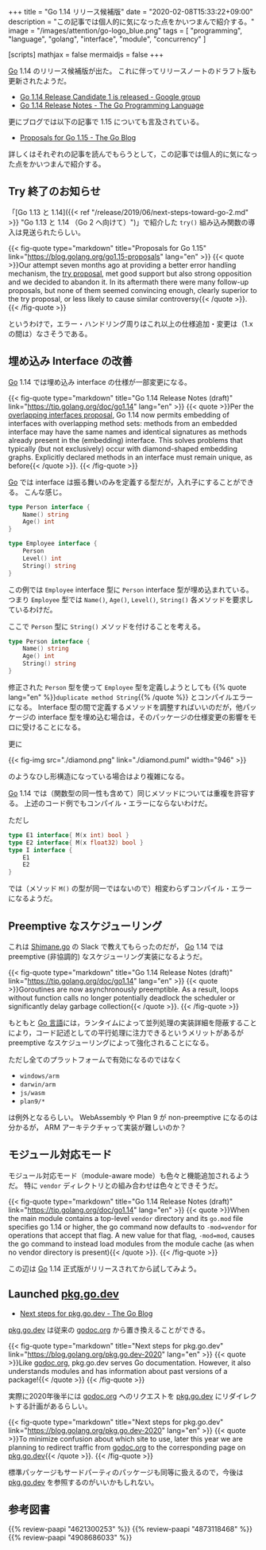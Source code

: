 +++
title = "Go 1.14 リリース候補版"
date =  "2020-02-08T15:33:22+09:00"
description = "この記事では個人的に気になった点をかいつまんで紹介する。"
image = "/images/attention/go-logo_blue.png"
tags  = [ "programming", "language", "golang", "interface", "module", "concurrency" ]

[scripts]
  mathjax = false
  mermaidjs = false
+++

[Go] 1.14 のリリース候補版が出た。
これに伴ってリリースノートのドラフト版も更新されたようだ。

- [Go 1.14 Release Candidate 1 is released - Google group](https://groups.google.com/forum/#!topic/golang-announce/mB1Mp9RlQw8)
- [Go 1.14 Release Notes - The Go Programming Language](https://tip.golang.org/doc/go1.14)

更にブログでは以下の記事で 1.15 についても言及されている。

- [Proposals for Go 1.15 - The Go Blog](https://blog.golang.org/go1.15-proposals)

詳しくはそれぞれの記事を読んでもらうとして，この記事では個人的に気になった点をかいつまんで紹介する。

## Try 終了のお知らせ

「[Go 1.13 と 1.14]({{< ref "/release/2019/06/next-steps-toward-go-2.md" >}} "Go 1.13 と 1.14 （Go 2 へ向けて）")」で紹介した `try()` 組み込み関数の導入は見送られたらしい。

{{< fig-quote type="markdown" title="Proposals for Go 1.15" link="https://blog.golang.org/go1.15-proposals" lang="en" >}}
{{< quote >}}Our attempt seven months ago at providing a better error handling mechanism, the [try proposal](https://golang.org/issue/32437), met good support but also strong opposition and we decided to abandon it. In its aftermath there were many follow-up proposals, but none of them seemed convincing enough, clearly superior to the try proposal, or less likely to cause similar controversy{{< /quote >}}.
{{< /fig-quote >}}

というわけで，エラー・ハンドリング周りはこれ以上の仕様追加・変更は（1.x の間は）なさそうである。

## 埋め込み Interface の改善

[Go] 1.14 では埋め込み interface の仕様が一部変更になる。

{{< fig-quote type="markdown" title="Go 1.14 Release Notes (draft)" link="https://tip.golang.org/doc/go1.14" lang="en" >}}
{{< quote >}}Per the [overlapping interfaces proposal](https://github.com/golang/proposal/blob/master/design/6977-overlapping-interfaces.md), Go 1.14 now permits embedding of interfaces with overlapping method sets: methods from an embedded interface may have the same names and identical signatures as methods already present in the (embedding) interface. This solves problems that typically (but not exclusively) occur with diamond-shaped embedding graphs. Explicitly declared methods in an interface must remain unique, as before{{< /quote >}}.
{{< /fig-quote >}}

[Go] では interface は振る舞いのみを定義する型だが，入れ子にすることができる。
こんな感じ。

```go
type Person interface {
	Name() string
	Age() int
}

type Employee interface {
	Person
	Level() int
    String() string
}
```

この例では `Employee` interface 型に `Person` interface 型が埋め込まれている。
つまり `Employee` 型では `Name()`, `Age()`, `Level()`, `String()` 各メソッドを要求しているわけだ。

ここで `Person` 型に `String()` メソッドを付けることを考える。

```go {hl_lines=[4]}
type Person interface {
	Name() string
	Age() int
    String() string
}
```

修正された `Person` 型を使って `Employee` 型を定義しようとしても {{% quote lang="en" %}}`duplicate method String`{{% /quote %}} とコンパイルエラーになる。
Interface 型の間で定義するメソッドを調整すればいいのだが，他パッケージの interface 型を埋め込む場合は，そのパッケージの仕様変更の影響をモロに受けることになる。

更に

{{< fig-img src="./diamond.png" link="./diamond.puml" width="946" >}}

のようなひし形構造になっている場合はより複雑になる。

[Go] 1.14 では（関数型の同一性も含めて）同じメソッドについては重複を許容する。
上述のコード例でもコンパイル・エラーにならないわけだ。

ただし

```go
type E1 interface{ M(x int) bool }
type E2 interface{ M(x float32) bool }
type I interface {
	E1
	E2
}
```

では（メソッド `M()` の型が同一ではないので）相変わらずコンパイル・エラーになるようだ。

## Preemptive なスケジューリング

これは [Shimane.go](https://shimane-go.connpass.com/ "Shimane.go - connpass") の Slack で教えてもらったのだが， [Go] 1.14 では preemptive (非協調的) なスケジューリング実装になるようだ。

{{< fig-quote type="markdown" title="Go 1.14 Release Notes (draft)" link="https://tip.golang.org/doc/go1.14" lang="en" >}}
{{< quote >}}Goroutines are now asynchronously preemptible. As a result, loops without function calls no longer potentially deadlock the scheduler or significantly delay garbage collection{{< /quote >}}.
{{< /fig-quote >}}

もともと [Go 言語]には，ランタイムによって並列処理の実装詳細を隠蔽することにより，コード記述としての平行処理に注力できるというメリットがあるが preemptive なスケジューリングによって強化されることになる。

ただし全てのプラットフォームで有効になるのではなく

- `windows/arm`
- `darwin/arm`
- `js/wasm`
- `plan9/*`

は例外となるらしい。
WebAssembly や Plan 9 が non-preemptive になるのは分かるが， ARM アーキテクチャって実装が難しいのか？

## モジュール対応モード

モジュール対応モード（module-aware mode）も色々と機能追加されるようだ。
特に `vendor` ディレクトリとの組み合わせは色々とできそうだ。

{{< fig-quote type="markdown" title="Go 1.14 Release Notes (draft)" link="https://tip.golang.org/doc/go1.14" lang="en" >}}
{{< quote >}}When the main module contains a top-level `vendor` directory and its `go.mod` file specifies go 1.14 or higher, the go command now defaults to `-mod=vendor` for operations that accept that flag. A new value for that flag, `-mod=mod`, causes the go command to instead load modules from the module cache (as when no vendor directory is present){{< /quote >}}.
{{< /fig-quote >}}

この辺は [Go] 1.14 正式版がリリースされてから試してみよう。

## Launched [pkg.go.dev]

- [Next steps for pkg.go.dev - The Go Blog](https://blog.golang.org/pkg.go.dev-2020)

[pkg.go.dev] は従来の [godoc.org] から置き換えることができる。

{{< fig-quote type="markdown" title="Next steps for pkg.go.dev" link="https://blog.golang.org/pkg.go.dev-2020" lang="en" >}}
{{< quote >}}Like [godoc.org](https://godoc.org/), pkg.go.dev serves Go documentation. However, it also understands modules and has information about past versions of a package!{{< /quote >}}
{{< /fig-quote >}}

実際に2020年後半には [godoc.org] へのリクエストを [pkg.go.dev] にリダイレクトする計画があるらしい。

{{< fig-quote type="markdown" title="Next steps for pkg.go.dev" link="https://blog.golang.org/pkg.go.dev-2020" lang="en" >}}
{{< quote >}}To minimize confusion about which site to use, later this year we are planning to redirect traffic from [godoc.org](https://godoc.org/) to the corresponding page on [pkg.go.dev](https://pkg.go.dev/){{< /quote >}}.
{{< /fig-quote >}}

標準パッケージもサードパーティのパッケージも同等に扱えるので，今後は [pkg.go.dev] を参照するのがいいかもしれない。

[Go]: https://golang.org/ "The Go Programming Language"
[Go 言語]: https://golang.org/ "The Go Programming Language"
[pkg.go.dev]: https://pkg.go.dev/
[godoc.org]: https://godoc.org/

## 参考図書

{{% review-paapi "4621300253" %}} <!-- プログラミング言語Go -->
{{% review-paapi "4873118468" %}} <!-- Go言語による並行処理 -->
{{% review-paapi "4908686033" %}} <!-- Goならわかるシステムプログラミング -->
